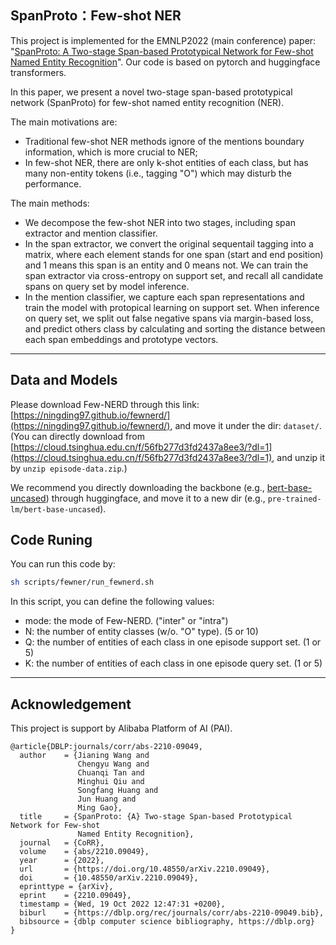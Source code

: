 ## SpanProto：Few-shot NER
This project is implemented for the EMNLP2022 (main conference) paper: "[SpanProto: A Two-stage Span-based Prototypical Network for Few-shot Named Entity Recognition](https://arxiv.org/pdf/2210.09049.pdf)". Our code is based on pytorch and huggingface transformers.

In this paper, we present a novel two-stage span-based prototypical network (SpanProto) for few-shot named entity recognition (NER). 

The main motivations are:
- Traditional few-shot NER methods ignore of the mentions boundary information, which is more crucial to NER;
- In few-shot NER, there are only k-shot entities of each class, but has many non-entity tokens (i.e., tagging "O") which may disturb the performance.

The main methods:
- We decompose the few-shot NER into two stages, including span extractor and mention classifier. 
- In the span extractor, we convert the original sequentail tagging into a matrix, where each element stands for one span (start and end position) and 1 means this span is an entity and 0 means not. We can train the span extractor via cross-entropy on support set, and recall all candidate spans on query set by model inference.
- In the mention classifier, we capture each span representations and train the model with protopical learning on support set. When inference on query set, we split out false negative spans via margin-based loss, and predict others class by calculating and sorting the distance between each span embeddings and prototype vectors.

---

## Data and Models

Please download Few-NERD through this link: [https://ningding97.github.io/fewnerd/](https://ningding97.github.io/fewnerd/), and move it under the dir: ```dataset/```. (You can directly download from [https://cloud.tsinghua.edu.cn/f/56fb277d3fd2437a8ee3/?dl=1](https://cloud.tsinghua.edu.cn/f/56fb277d3fd2437a8ee3/?dl=1), and unzip it by ```unzip episode-data.zip```.)


We recommend you directly downloading the backbone (e.g., [bert-base-uncased](https://huggingface.co/bert-base-uncased)) through huggingface, and move it to a new dir (e.g., ```pre-trained-lm/bert-base-uncased```).

## Code Runing
You can run this code by:
```bash
sh scripts/fewner/run_fewnerd.sh
```
In this script, you can define the following values:
- mode: the mode of Few-NERD. ("inter" or "intra")
- N: the number of entity classes (w/o. "O" type). (5 or 10)
- Q: the number of entities of each class in one episode support set. (1 or 5)
- K: the number of entities of each class in one episode query set. (1 or 5)

---

## Acknowledgement
This project is support by Alibaba Platform of AI (PAI).

```
@article{DBLP:journals/corr/abs-2210-09049,
  author    = {Jianing Wang and
               Chengyu Wang and
               Chuanqi Tan and
               Minghui Qiu and
               Songfang Huang and
               Jun Huang and
               Ming Gao},
  title     = {SpanProto: {A} Two-stage Span-based Prototypical Network for Few-shot
               Named Entity Recognition},
  journal   = {CoRR},
  volume    = {abs/2210.09049},
  year      = {2022},
  url       = {https://doi.org/10.48550/arXiv.2210.09049},
  doi       = {10.48550/arXiv.2210.09049},
  eprinttype = {arXiv},
  eprint    = {2210.09049},
  timestamp = {Wed, 19 Oct 2022 12:47:31 +0200},
  biburl    = {https://dblp.org/rec/journals/corr/abs-2210-09049.bib},
  bibsource = {dblp computer science bibliography, https://dblp.org}
}
```


